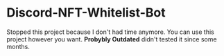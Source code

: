 # Discord-NFT-Whitelist-Bot
Stopped this project because I don't had time anymore. You can use this project however you want. **Probybly Outdated** didn't tested it since some months.

